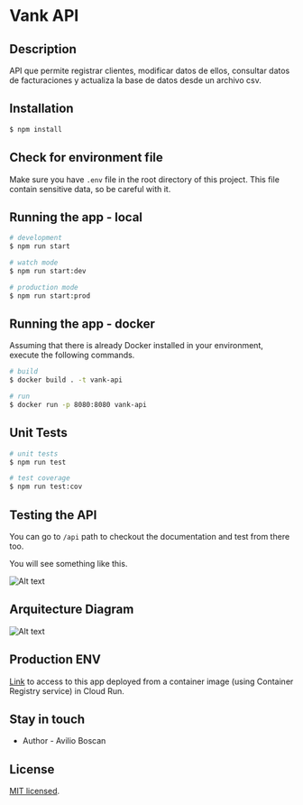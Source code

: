 # Vank API

## Description

API que permite registrar clientes, modificar datos de ellos, consultar datos de facturaciones y actualiza la base de datos desde un archivo csv.

## Installation

```bash
$ npm install
```

## Check for environment file

Make sure you have `.env` file in the root directory of this project. This file contain sensitive data, so be careful with it.

## Running the app - local

```bash
# development
$ npm run start

# watch mode
$ npm run start:dev

# production mode
$ npm run start:prod
```

## Running the app - docker

Assuming that there is already Docker installed in your environment, execute the following commands.

```bash
# build
$ docker build . -t vank-api

# run
$ docker run -p 8080:8080 vank-api
```

## Unit Tests

```bash
# unit tests
$ npm run test

# test coverage
$ npm run test:cov
```

## Testing the API

You can go to `/api` path to checkout the documentation and test from there too.

You will see something like this.

![Alt text](https://firebasestorage.googleapis.com/v0/b/test-xepelin.appspot.com/o/Screenshot%202022-05-12%20054733.png?alt=media&token=3a90e9d6-77dc-433d-bd68-523b1f9b0238 'Swagger')

## Arquitecture Diagram

![Alt text](https://firebasestorage.googleapis.com/v0/b/test-xepelin.appspot.com/o/Screenshot%202022-05-12%20075501.png?alt=media&token=95dc7829-20ae-4344-aa13-79383845b58e 'Arquitecture Diagram')

## Production ENV

[Link](https://vank-api-v1-pgzjuz2ysq-uc.a.run.app/api/) to access to this app deployed from a container image (using Container Registry service) in Cloud Run.

## Stay in touch

- Author - Avilio Boscan

## License

[MIT licensed](LICENSE).
